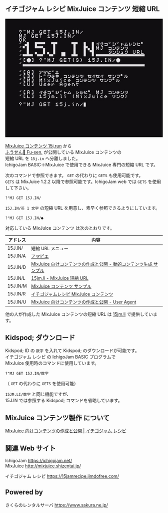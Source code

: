 ## イチゴジャム レシピ MixJuice コンテンツ 短縮 URL

![スクリーンショット](screenshot.jpg)

[MixJuice コンテンツ 15j.run](https://github.com/fu-sen/15j.run) から\
[ふうせん🎈 Fu-sen.](https://balloon.im/) が公開している MixJuice コンテンツの\
短縮 URL を `15j.in` へ分離しました。\
IchigoJam BASIC＋MixJuice で使用できる MixJuice 専門の短縮 URL です。

次のコマンドで参照できます。 `GET` の代わりに `GETS` も使用可能です。\
`GETS` は MixJuice 1.2.2 以降で参照可能です。IchigoJam web では `GETS` を使用して下さい。

```
?"MJ GET 15J.IN/
```

`15J.IN/英 1 文字` の短縮 URL を用意し、素早く参照できるようにしています。

```
?"MJ GET 15J.IN/●
```

対応している MixJuice コンテンツ は次のとおりです。

|アドレス|内容|
|--------|----|
|15J.IN/ |短縮 URL メニュー|
|15J.IN/A|[アマビエ](https://15jamrecipe.jimdofree.com/basic/%E3%83%97%E3%83%AD%E3%82%B0%E3%83%A9%E3%83%A0/%E3%82%A2%E3%83%9E%E3%83%93%E3%82%A8/)|
|15J.IN/D|[MixJuice 向けコンテンツの作成と公開 - 動的コンテンツ生成 サンプル](http://kidspod.club/program/?id=685)|
|15J.IN/L|[15jm.li - MixJuice 短縮 URL](https://github.com/fu-sen/15jm.li)|
|15J.IN/M|[MixJuice コンテンツ サンプル](https://github.com/fu-sen/mj.15j.run)|
|15J.IN/R|[イチゴジャムレシピ MixJuice コンテンツ](https://github.com/fu-sen/15j.run)|
|15J.IN/U|[MixJuice 向けコンテンツの作成と公開 - User Agent](https://15jamrecipe.jimdofree.com/mixjuice/%E3%82%B3%E3%83%B3%E3%83%86%E3%83%B3%E3%83%84%E3%81%AE%E4%BD%9C%E6%88%90%E3%81%A8%E5%85%AC%E9%96%8B/#ua)|

他の人が作成した MixJuice コンテンツの短縮 URL は [15jm.li](https://github.com/fu-sen/15jm.li) で提供しています。

## Kidspod; ダウンロード

Kidspod; ID の `数字` を入れて Kidspod; のダウンロードが可能です。\
イチゴジャム レシピ の IchigoJam BASIC プログラムで\
MixJuice 使用時のコマンドに使用しています。

```
?"MJ GET 15J.IN/数字
```

（ `GET` の代わりに `GETS` を使用可能）

`15JM.LI/数字` と同じ機能ですが、\
15J.IN では参照する Kidspod; コマンドを省略しています。

## MixJuice コンテンツ製作 について

[MixJuice 向けコンテンツの作成と公開 | イチゴジャム レシピ](https://15jamrecipe.jimdofree.com/mixjuice/%E3%82%B3%E3%83%B3%E3%83%86%E3%83%B3%E3%83%84%E3%81%AE%E4%BD%9C%E6%88%90%E3%81%A8%E5%85%AC%E9%96%8B/)

## 関連 Web サイト

IchigoJam https://ichigojam.net/ \
MixJuice http://mixjuice.shizentai.jp/

イチゴジャム レシピ https://15jamrecipe.jimdofree.com/

## Powered by

さくらのレンタルサーバ https://www.sakura.ne.jp/
